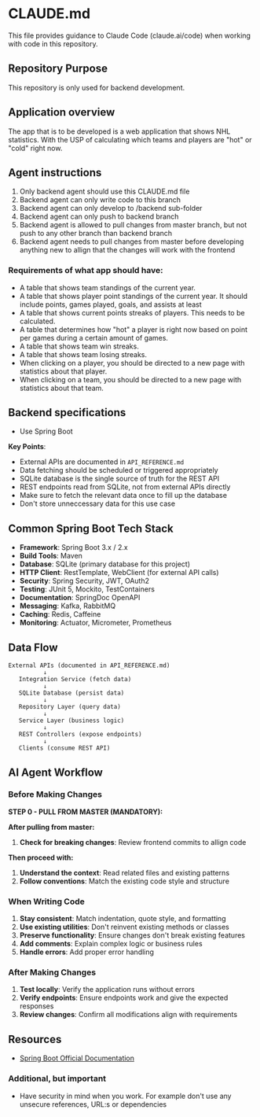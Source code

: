 # CLAUDE.md

This file provides guidance to Claude Code (claude.ai/code) when working with code in this repository.

## Repository Purpose

This repository is only used for backend development.

## Application overview

The app that is to be developed is a web application that shows NHL statistics. With the USP of calculating which teams and players are "hot" or "cold" right now.

## Agent instructions

1. Only backend agent should use this CLAUDE.md file
2. Backend agent can only write code to this branch
3. Backend agent can only develop to /backend sub-folder
4. Backend agent can only push to backend branch
5. Backend agent is allowed to pull changes from master branch, but not push to any other branch than backend branch
6. Backend agent needs to pull changes from master before developing anything new to allign that the changes will work with the frontend

### Requirements of what app should have:

- A table that shows team standings of the current year.
- A table that shows player point standings of the current year. It should include points, games played, goals, and assists at least
- A table that shows current points streaks of players. This needs to be calculated.
- A table that determines how "hot" a player is right now based on point per games during a certain amount of games.
- A table that shows team win streaks.
- A table that shows team losing streaks.
- When clicking on a player, you should be directed to a new page with statistics about that player.
- When clicking on a team, you should be directed to a new page with statistics about that team.

## Backend specifications

- Use Spring Boot

**Key Points**:

- External APIs are documented in `API_REFERENCE.md`
- Data fetching should be scheduled or triggered appropriately
- SQLite database is the single source of truth for the REST API
- REST endpoints read from SQLite, not from external APIs directly
- Make sure to fetch the relevant data once to fill up the database
- Don't store unneccessary data for this use case

## Common Spring Boot Tech Stack

- **Framework**: Spring Boot 3.x / 2.x
- **Build Tools**: Maven
- **Database**: SQLite (primary database for this project)
- **HTTP Client**: RestTemplate, WebClient (for external API calls)
- **Security**: Spring Security, JWT, OAuth2
- **Testing**: JUnit 5, Mockito, TestContainers
- **Documentation**: SpringDoc OpenAPI
- **Messaging**: Kafka, RabbitMQ
- **Caching**: Redis, Caffeine
- **Monitoring**: Actuator, Micrometer, Prometheus

## Data Flow

```
External APIs (documented in API_REFERENCE.md)
          ↓
   Integration Service (fetch data)
          ↓
   SQLite Database (persist data)
          ↓
   Repository Layer (query data)
          ↓
   Service Layer (business logic)
          ↓
   REST Controllers (expose endpoints)
          ↓
   Clients (consume REST API)
```

## AI Agent Workflow

### Before Making Changes

**STEP 0 - PULL FROM MASTER (MANDATORY):**

**After pulling from master:**

1. **Check for breaking changes**: Review frontend commits to allign code

**Then proceed with:**

1. **Understand the context**: Read related files and existing patterns
2. **Follow conventions**: Match the existing code style and structure

### When Writing Code

1. **Stay consistent**: Match indentation, quote style, and formatting
2. **Use existing utilities**: Don't reinvent existing methods or classes
3. **Preserve functionality**: Ensure changes don't break existing features
4. **Add comments**: Explain complex logic or business rules
5. **Handle errors**: Add proper error handling

### After Making Changes

1. **Test locally**: Verify the application runs without errors
2. **Verify endpoints**: Ensure endpoints work and give the expected responses
3. **Review changes**: Confirm all modifications align with requirements

## Resources

- [Spring Boot Official Documentation](https://spring.io/projects/spring-boot#overview)

### Additional, but important

- Have security in mind when you work. For example don't use any unsecure references, URL:s or dependencies
